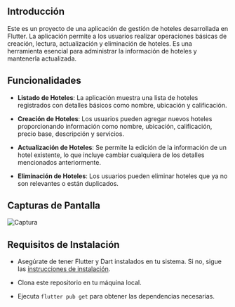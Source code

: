 ## Introducción

Este es un proyecto de una aplicación de gestión de hoteles desarrollada en Flutter. La aplicación permite a los usuarios realizar operaciones básicas de creación, lectura, actualización y eliminación de hoteles. Es una herramienta esencial para administrar la información de hoteles y mantenerla actualizada.

## Funcionalidades

- **Listado de Hoteles**: La aplicación muestra una lista de hoteles registrados con detalles básicos como nombre, ubicación y calificación.

- **Creación de Hoteles**: Los usuarios pueden agregar nuevos hoteles proporcionando información como nombre, ubicación, calificación, precio base, descripción y servicios.

- **Actualización de Hoteles**: Se permite la edición de la información de un hotel existente, lo que incluye cambiar cualquiera de los detalles mencionados anteriormente.

- **Eliminación de Hoteles**: Los usuarios pueden eliminar hoteles que ya no son relevantes o están duplicados.

## Capturas de Pantalla

![Captura]([https://drive.google.com/file/d/1GRiWuVjWEG3VWq4jlQjpwQbWNW1N9ba7/view?usp=sharing](https://firebasestorage.googleapis.com/v0/b/examenmoviles-c1e55.appspot.com/o/2023-09-05%2015_31_23-Android%20Emulator%20-%20Pixel_3a_API_28_5554.png?alt=media&token=aaf7c832-48e8-45a3-bf8a-c3011677bda4))

## Requisitos de Instalación

- Asegúrate de tener Flutter y Dart instalados en tu sistema. Si no, sigue las [instrucciones de instalación](https://flutter.dev/docs/get-started/install).

- Clona este repositorio en tu máquina local.

- Ejecuta `flutter pub get` para obtener las dependencias necesarias.

